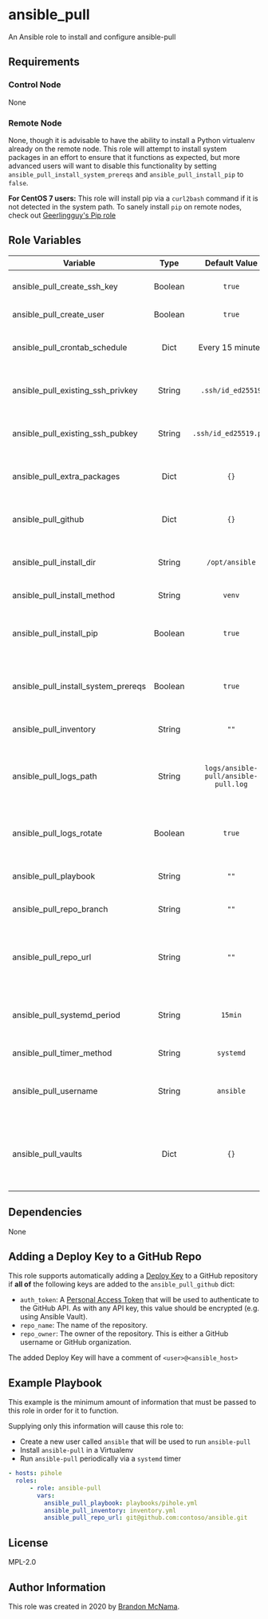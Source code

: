 # ansible_pull

An Ansible role to install and configure ansible-pull

## Requirements

### Control Node

None

### Remote Node

None, though it is advisable to have the ability to install a Python virtualenv
already on the remote node. This role will attempt to install system packages
in an effort to ensure that it functions as expected, but more advanced users
will want to disable this functionality by setting
`ansible_pull_install_system_prereqs` and `ansible_pull_install_pip` to `false`.

**For CentOS 7 users:** This role will install pip via a `curl2bash` command if
it is not detected in the system path. To sanely install `pip` on remote nodes,
check out [Geerlingguy's Pip role](https://galaxy.ansible.com/geerlingguy/pip)

## Role Variables

| Variable                            |   Type  |              Default Value            | Description |
|-------------------------------------|:-------:|:-------------------------------------:|-------------|
| ansible_pull_create_ssh_key         | Boolean |                 `true`                | Whether or not to create an SSH key if not also creating a user. Ignored if `ansible_pull_create_user` is `true`. |
| ansible_pull_create_user            | Boolean |                 `true`                | Whether or not to create a system user for Ansible to run under. |
| ansible_pull_crontab_schedule       | Dict    |            Every 15 minutes           | The crontab schedule to use if `ansible_pull_timer_method` is set to `cron`. Uses the same argument names as the [cron module](https://docs.ansible.com/ansible/latest/modules/cron_module.html) |
| ansible_pull_existing_ssh_privkey   | String  | `.ssh/id_ed25519` | The path to an existing SSH private key to use. This path is relative to the home directory of the account used to connect to the remote node. |
| ansible_pull_existing_ssh_pubkey    | String  | `.ssh/id_ed25519.pub` | The path to an existing SSH public key to use. This is only used when adding a deploy key to a GitHub repository. |
| ansible_pull_extra_packages         | Dict    | `{}` | Extra PyPI packages to install when `ansible_pull_install_method` is set to `venv`. The key is the package name and the value is the version |
| ansible_pull_github                 | Dict    | `{}` | Used for automatically adding a deploy key to a GitHub repository. See [Adding a Deploy Key to a GitHub repo](#adding-a-deploy-key-to-a-github-repo)|
| ansible_pull_install_dir            | String  | `/opt/ansible` | The directory to install Ansible into. If `ansible_pull_create_user` is `true`, this will be used as the home directory for the created user. |
| ansible_pull_install_method         | String  | `venv` | How to install Ansible. Currently only `venv` is supported. |
| ansible_pull_install_pip            | Boolean | `true` | Whether or not to install Pip via `curl2bash` under CentOS 7. If set to `false`, `pip` must be present in the system path otherwise this role will fail. |
| ansible_pull_install_system_prereqs | Boolean | `true` | Whether or not to install system packages to satisfy prerequisites of this module. See `vars/main.yml` for a list of packages that will be installed. |
| ansible_pull_inventory              | String  | `""` | The inventory file to pass to `ansible-pull`. Path is relative to the repository root. |
| ansible_pull_logs_path              | String  | `logs/ansible-pull/ansible-pull.log`  | The path to the log file that will be generated when `ansible_pull_timer_method` is set to a value other than `systemd`. Interpreted as relative to `ansible_pull_install_dir` |
| ansible_pull_logs_rotate            | Boolean | `true` | Whether or not to place a `logrotate` config file into `/etc/logrotate.d`. Ignored if `ansible_pull_timer_method` is set to `systemd`. Requires `become`. |
| ansible_pull_playbook               | String  | `""` | The playbook file to pass to `ansible-pull`. Path is relative to the repository root. |
| ansible_pull_repo_branch            | String  | `""` | The repository branch to use for `ansible-pull`. Can be any valid Git ref. |
| ansible_pull_repo_url               | String  | `""` | The URL to the repository to pass to `ansible-pull`. When using an SSH URL, authentication will use the role-created private key or the path in `ansible_pull_existing_ssh_privkey`.
| ansible_pull_systemd_period         | String  | `15min` | When `ansible_pull_timer_method` is set to `systemd`, this is used as the period between runs. Takes any value systemd considers valid for `OnUnitActiveSec`. |
| ansible_pull_timer_method           | String  | `systemd` | The timer method to use. Currently supports either `systemd` or `cron`. |
| ansible_pull_username               | String  | `ansible` | The username of the user that `ansible-pull` will be run as. Will be created or updated if `ansible_pull_create_user` is set to `true`. |
| ansible_pull_vaults                 | Dict    | `{}` | The Ansible Vault identities and passphrases to save to the node. The key is the identity name and the value is the passphrase, which will be saved to a file. These Vault identities will be passed to `ansible-pull` via `--vault-id`. |

## Dependencies

None

## Adding a Deploy Key to a GitHub Repo

This role supports automatically adding a
[Deploy Key](https://github.blog/2015-06-16-read-only-deploy-keys/) to a GitHub
repository if **all of** the following keys are added to the
`ansible_pull_github` dict:

* `auth_token`: A [Personal Access Token](https://help.github.com/en/github/authenticating-to-github/creating-a-personal-access-token-for-the-command-line)
  that will be used to authenticate to the GitHub API. As with any API key, this
  value should be encrypted (e.g. using Ansible Vault).
* `repo_name`: The name of the repository.
* `repo_owner`: The owner of the repository. This is either a GitHub username or
  GitHub organization.

The added Deploy Key will have a comment of `<user>@<ansible_host>`

## Example Playbook

This example is the minimum amount of information that must be passed to this
role in order for it to function.

Supplying only this information will cause this role to:

* Create a new user called `ansible` that will be used to run `ansible-pull`
* Install `ansible-pull` in a Virtualenv
* Run `ansible-pull` periodically via a `systemd` timer

```yaml
- hosts: pihole
  roles:
      - role: ansible-pull
        vars:
          ansible_pull_playbook: playbooks/pihole.yml
          ansible_pull_inventory: inventory.yml
          ansible_pull_repo_url: git@github.com:contoso/ansible.git
```

## License

MPL-2.0

## Author Information

This role was created in 2020 by [Brandon McNama](https://github.com/dwsr).
